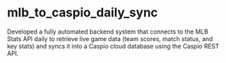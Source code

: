 # mlb_to_caspio_daily_sync
Developed a fully automated backend system that connects to the MLB Stats API daily to retrieve live game data (team scores, match status, and key stats) and syncs it into a Caspio cloud database using the Caspio REST API.
